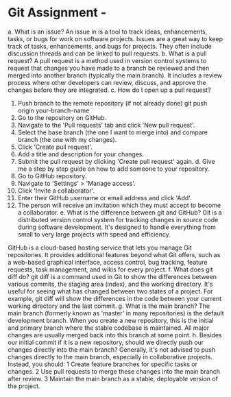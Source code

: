 # Git Assignment - <OlenaBolokhonova>
a. What is an issue?
An issue in is a tool to track ideas, enhancements, tasks, or bugs for work on software projects. Issues are a great way to keep track of tasks, enhancements, and bugs for  projects. They often include discussion threads and can be linked to pull requests.
b. What is a pull request?
A pull request is a method used in version control systems to request that changes you have made to a branch be reviewed and then merged into another branch (typically the main branch). It includes a review process where other developers can review, discuss, and approve the changes before they are integrated.
c. How do I open up a pull request?
1. Push  branch to the remote repository (if not already done) 
git push origin your-branch-name
2. Go to the repository on GitHub.
3. Navigate to the 'Pull requests' tab and click 'New pull request'.
4. Select the base branch (the one I want to merge into) and compare branch (the one with my changes).
5. Click 'Create pull request'.
6. Add a title and description for your changes.
7. Submit the pull request by clicking 'Create pull request' again.
d. Give me a step by step guide on how to add someone to your repository.
1. Go to GitHub repository.
2. Navigate to 'Settings' > 'Manage access'.
3. Click 'Invite a collaborator'.
4. Enter their GitHub username or email address and click 'Add'.
5. The person will receive an invitation which they must accept to become a collaborator.
e. What is the difference between git and GitHub?
Git is a distributed version control system for tracking changes in source code during software development. It's designed to handle everything from small to very large projects with speed and efficiency.

GitHub is a cloud-based hosting service that lets you manage Git repositories. It provides additional features beyond what Git offers, such as a web-based graphical interface, access control, bug tracking, feature requests, task management, and wikis for every project.
f. What does git diff do?
git diff is a command used in Git to show the differences between various commits, the staging area (index), and the working directory. It's useful for seeing what has changed between two states of a project. For example, git diff will show the differences in the code between your current working directory and the last commit.
g. What is the main branch?
The main branch (formerly known as 'master' in many repositories) is the default development branch. When you create a new repository, this is the initial and primary branch where the stable codebase is maintained. All major changes are usually merged back into this branch at some point.
h. Besides our initial commit if it is a new repository, should we directly push our changes directly into the main branch?
Generally, it's not advised to push changes directly to the main branch, especially in collaborative projects. Instead, you should:
1 Create feature branches for specific tasks or changes.
2 Use pull requests to merge these changes into the main branch after review.
3 Maintain the main branch as a stable, deployable version of the project.
